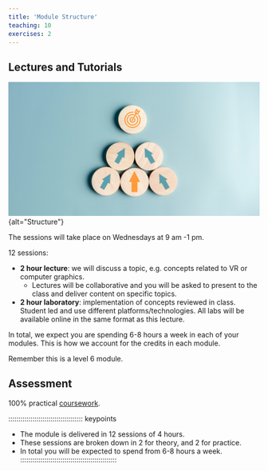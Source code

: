 ```yaml
---
title: 'Module Structure'
teaching: 10
exercises: 2
---
```


## Lectures and Tutorials

![&copy; Kiattisak - stock.adobe.com](fig/AdobeStock_619153807.jpeg){alt="Structure"}

The sessions will take place on Wednesdays at 9 am -1 pm.

12 sessions: 

- **2 hour lecture**: we will discuss a topic, e.g. concepts related to VR or computer graphics.
  - Lectures will be collaborative and you will be asked to present to the class and deliver content on specific topics.
- **2 hour laboratory**: implementation of concepts reviewed in class. Student led and use different platforms/technologies. 
All labs will be available online in the same format as this lecture.

In total, we expect you are spending 6-8 hours a week in
each of your modules. This is how we account for the credits in each module.

Remember this is a level 6 module.




## Assessment

100% practical [coursework]().


::::::::::::::::::::::::::::::::::::: keypoints 

- The module is delivered in 12 sessions of 4 hours.
- These sessions are broken down in 2 for theory, and 2 for practice.
- In total you will be expected to spend from 6-8 hours a week.
::::::::::::::::::::::::::::::::::::::::::::::::

